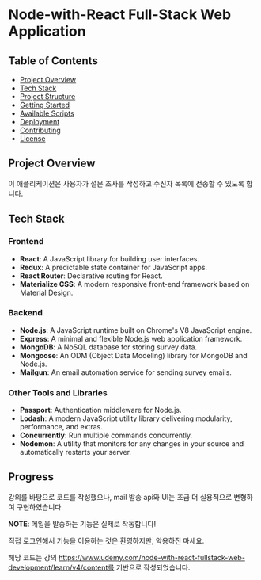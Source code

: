 # Node-with-React Full-Stack Web Application

## Table of Contents

- [Project Overview](#project-overview)
- [Tech Stack](#tech-stack)
- [Project Structure](#project-structure)
- [Getting Started](#getting-started)
- [Available Scripts](#available-scripts)
- [Deployment](#deployment)
- [Contributing](#contributing)
- [License](#license)



## Project Overview

이 애플리케이션은 사용자가 설문 조사를 작성하고 수신자 목록에 전송할 수 있도록 합니다. 

## Tech Stack

### Frontend

- **React**: A JavaScript library for building user interfaces.
- **Redux**: A predictable state container for JavaScript apps.
- **React Router**: Declarative routing for React.
- **Materialize CSS**: A modern responsive front-end framework based on Material Design.

### Backend

- **Node.js**: A JavaScript runtime built on Chrome's V8 JavaScript engine.
- **Express**: A minimal and flexible Node.js web application framework.
- **MongoDB**: A NoSQL database for storing survey data.
- **Mongoose**: An ODM (Object Data Modeling) library for MongoDB and Node.js.
- **Mailgun**: An email automation service for sending survey emails.

### Other Tools and Libraries

- **Passport**: Authentication middleware for Node.js.
- **Lodash**: A modern JavaScript utility library delivering modularity, performance, and extras.
- **Concurrently**: Run multiple commands concurrently.
- **Nodemon**: A utility that monitors for any changes in your source and automatically restarts your server.



## Progress
강의를 바탕으로 코드를 작성했으나, mail 발송 api와 UI는 조금 더 실용적으로 변형하여 구현하였습니다.
 



**NOTE**: 메일을 발송하는 기능은 실제로 작동합니다!

직접 로그인해서 기능을 이용하는 것은 환영하지만, 악용하진 마세요.

해당 코드는 강의 https://www.udemy.com/node-with-react-fullstack-web-development/learn/v4/content를 기반으로 작성되었습니다.

